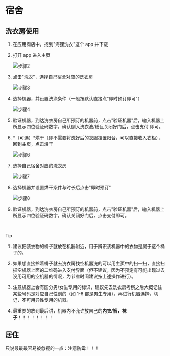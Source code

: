 # 宿舍

## 洗衣房使用
1. 在应用商店中，找到"海狸洗衣"这个 app 并下载

2. 打开 app 进入主页

    <div class="container">
        <div class="row">
            <div class="col-4">
                <img src="../../res/img/life/Dorm_Step2.png" alt="步骤2">
            </div>
        </div>
    </div>

3. 点击"洗衣"，选择自己宿舍对应的洗衣房

    <div class="container">
        <div class="row">
            <div class="col-9">
                <img src="../../res/img/life/Dorm_Step3.png" alt="步骤3">
            </div>
        </div>
    </div>

4. 选择机器，并设置洗涤条件（一般按默认直接点"即时预订即可"）

    <div class="container">
        <div class="row">
            <div class="col-9">
                <img src="../../res/img/life/Dorm_Step4.png" alt="步骤4">
            </div>
        </div>
    </div>

5. 验证机器，到达洗衣房自己所预订的机器前，点击"验证机器"后，输入机器上所显示四位验证码数字，确认倒入洗衣液/粉且关闭好门后，点击支付
即可。

6. *（可选）*烘干（即不需要将洗好后的衣服挂置阳台，可以直接收入衣柜），回到主页，点击烘干

    <div class="container">
        <div class="row">
            <div class="col-4">
                <img src="../../res/img/life/Dorm_Step6.png" alt="步骤6">
            </div>
        </div>
    </div>

7. 选择自己宿舍对应的洗衣房

    <div class="container">
        <div class="row">
            <div class="col-9">
                <img src="../../res/img/life/Dorm_Step7.png" alt="步骤7">
            </div>
        </div>
    </div>

8. 选择机器并设置烘干条件与时长后点击"即时预订"

    <div class="container">
        <div class="row">
            <div class="col-9">
                <img src="../../res/img/life/Dorm_Step8.png" alt="步骤8">
            </div>
        </div>
    </div>

9.  验证机器，到达洗衣房自己所预订的机器前，点击"验证机器"后，输入机器上所显示四位验证码数字，确认关闭好门后，点击支付即可。

&nbsp;
> [!TIP]
> 
> 1. 建议把装衣物的桶子就放在机器附近，用于辨识该机器中的衣物是属于这个桶子的。
> 
> 2. 如果想直接拎着桶子就去洗衣房找空机器洗的可以用主页中的扫一扫，直接扫描空机器上面的二维码进入支付界面（但不建议，因为不预定有可能出现过去没用可用的空机器的情况，为节省时间建议按上述操作进行）。
> 
> 3. 注意机器上会有区分男/女生专用的标识，建议先去洗衣房考察之后大概记住某些号码是对应自己性别的（如 1-6 都是男生专用），再进行机器选择，切记，不可用异性专用的机器。
>
> 4. 最重要的放到最后讲，机器内不允许放自己的**内衣/裤，袜子**！！！！！！！！

## 居住
只说最最最容易被忽视的一点：注意防霉！！！
<!-- 待补充 -->